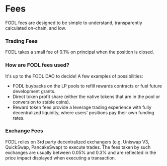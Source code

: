 # Fees

FODL fees are designed to be simple to understand, transparently calculated on-chain, and low.&#x20;

### **Trading Fees**&#x20;

FODL takes a small fee of 0.1% on principal when the position is closed.&#x20;

### **How are FODL fees used?**&#x20;

It's up to the FODL DAO to decide! A few examples of possibilities:&#x20;

* FODL buybacks on the LP pools to refill rewards contracts or fuel future development grants.&#x20;
* Direct token profit share (either the native tokens that are in the pool or conversion to stable coins).&#x20;
* Reward token fees provide a leverage trading experience with fully decentralized liquidity, where users’ positions pay their own funding rates.

### **Exchange Fees**&#x20;

FODL relies on 3rd party decentralized exchangers (e.g. Uniswap V3, QuickSwap, PancakeSwap) to execute trades. The fees taken by such exchanges are usually between 0.05% and 0.3% and are reflected in the price impact displayed when executing a transaction.&#x20;
